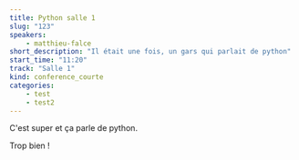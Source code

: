 ```yaml
---
title: Python salle 1
slug: "123"
speakers: 
    - matthieu-falce
short_description: "Il était une fois, un gars qui parlait de python"
start_time: "11:20"
track: "Salle 1"
kind: conference_courte
categories: 
    - test
    - test2
---
```


C'est super et ça parle de python. 

Trop bien !
